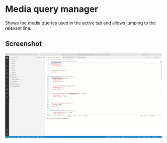 # Media query manager

Shows the media queries used in the active tab and allows jumping to the relevant line.

## Screenshot

![Screenshot](resources/screenshot.gif)
